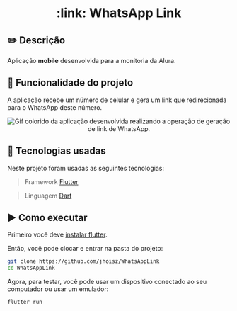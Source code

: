 <h1 align="center"> :link: WhatsApp Link  </h1>

## :pencil2: Descrição
Aplicação **mobile** desenvolvida para a monitoria da Alura. 

## :iphone: Funcionalidade do projeto
A aplicação recebe um número de celular e gera um link que redirecionada para o WhatsApp deste número.

<p align="center">
  <img src="https://media.discordapp.net/attachments/962040838123319319/1012499409013059625/app.gif?width=262&height=467" alt= "Gif colorido da aplicação desenvolvida realizando a operação de geração de link de WhatsApp." />
</p>

## :hammer: Tecnologias usadas
Neste projeto foram usadas as seguintes tecnologias:

> Framework [Flutter](https://flutter.dev/)

> Linguagem [Dart](https://dart.dev/)

## :arrow_forward: Como executar
Primeiro você deve [instalar flutter](https://docs.flutter.dev/get-started/install).

Então, você pode clocar e entrar na pasta do projeto:

```bash
git clone https://github.com/jhoisz/WhatsAppLink
cd WhatsAppLink
```

Agora, para testar, você pode usar um dispositivo conectado ao seu computador ou usar um emulador:

```bash
flutter run
```

